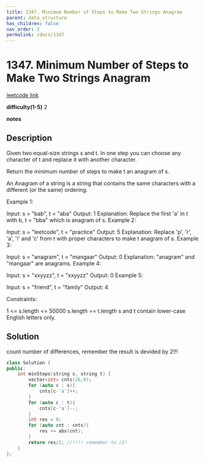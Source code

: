 ```yaml
---
title: 1347. Minimum Number of Steps to Make Two Strings Anagram
parent: data_structure
has_children: false
nav_order: 2
permalink: /docs/1347
---
```

# 1347. Minimum Number of Steps to Make Two Strings Anagram
[leetcode link](https://leetcode.com/problems/minimum-number-of-steps-to-make-two-strings-anagram/)

**difficulty(1-5)** 
2

**notes**   


## Description
Given two equal-size strings s and t. In one step you can choose any character of t and replace it with another character.

Return the minimum number of steps to make t an anagram of s.

An Anagram of a string is a string that contains the same characters with a different (or the same) ordering.

 

Example 1:

Input: s = "bab", t = "aba"
Output: 1
Explanation: Replace the first 'a' in t with b, t = "bba" which is anagram of s.
Example 2:

Input: s = "leetcode", t = "practice"
Output: 5
Explanation: Replace 'p', 'r', 'a', 'i' and 'c' from t with proper characters to make t anagram of s.
Example 3:

Input: s = "anagram", t = "mangaar"
Output: 0
Explanation: "anagram" and "mangaar" are anagrams. 
Example 4:

Input: s = "xxyyzz", t = "xxyyzz"
Output: 0
Example 5:

Input: s = "friend", t = "family"
Output: 4
 

Constraints:

1 <= s.length <= 50000
s.length == t.length
s and t contain lower-case English letters only.

## Solution
count number of differences, remember the result is devided by 2!!!

```c++
class Solution {
public:
    int minSteps(string s, string t) {
        vector<int> cnts(26,0);
        for (auto c : s){
            cnts[c-'a']++;
        }
        for (auto c : t){
            cnts[c-'a']--;
        }
        int res = 0;
        for (auto cnt : cnts){
            res += abs(cnt);
        }
        return res/2; //!!!! remember to /2!
    }
};
```


<!-- 
Default label
{: .label }

Blue label
{: .label .label-blue }

Stable
{: .label .label-green }

New release
{: .label .label-purple }

Coming soon
{: .label .label-yellow }

Deprecated
{: .label .label-red } -->
